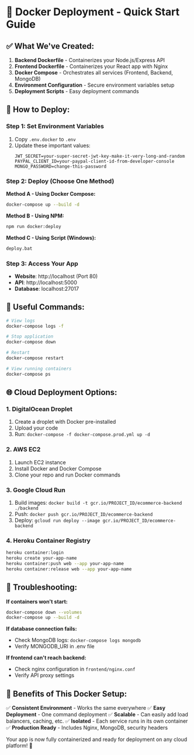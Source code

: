# 🐳 **Docker Deployment - Quick Start Guide**

## ✅ **What We've Created:**

1. **Backend Dockerfile** - Containerizes your Node.js/Express API
2. **Frontend Dockerfile** - Containerizes your React app with Nginx
3. **Docker Compose** - Orchestrates all services (Frontend, Backend, MongoDB)
4. **Environment Configuration** - Secure environment variables setup
5. **Deployment Scripts** - Easy deployment commands

## 🚀 **How to Deploy:**

### **Step 1: Set Environment Variables**
1. Copy `.env.docker` to `.env`
2. Update these important values:
   ```
   JWT_SECRET=your-super-secret-jwt-key-make-it-very-long-and-random
   PAYPAL_CLIENT_ID=your-paypal-client-id-from-developer-console
   MONGO_PASSWORD=change-this-password
   ```

### **Step 2: Deploy (Choose One Method)**

**Method A - Using Docker Compose:**
```bash
docker-compose up --build -d
```

**Method B - Using NPM:**
```bash
npm run docker:deploy
```

**Method C - Using Script (Windows):**
```bash
deploy.bat
```

### **Step 3: Access Your App**
- **Website**: http://localhost (Port 80)
- **API**: http://localhost:5000
- **Database**: localhost:27017

## 🔧 **Useful Commands:**

```bash
# View logs
docker-compose logs -f

# Stop application
docker-compose down

# Restart
docker-compose restart

# View running containers
docker-compose ps
```

## 🌐 **Cloud Deployment Options:**

### **1. DigitalOcean Droplet**
1. Create a droplet with Docker pre-installed
2. Upload your code
3. Run: `docker-compose -f docker-compose.prod.yml up -d`

### **2. AWS EC2**
1. Launch EC2 instance
2. Install Docker and Docker Compose
3. Clone your repo and run Docker commands

### **3. Google Cloud Run**
1. Build images: `docker build -t gcr.io/PROJECT_ID/ecommerce-backend ./backend`
2. Push: `docker push gcr.io/PROJECT_ID/ecommerce-backend`
3. Deploy: `gcloud run deploy --image gcr.io/PROJECT_ID/ecommerce-backend`

### **4. Heroku Container Registry**
```bash
heroku container:login
heroku create your-app-name
heroku container:push web --app your-app-name
heroku container:release web --app your-app-name
```

## 🐛 **Troubleshooting:**

**If containers won't start:**
```bash
docker-compose down --volumes
docker-compose up --build -d
```

**If database connection fails:**
- Check MongoDB logs: `docker-compose logs mongodb`
- Verify MONGODB_URI in .env file

**If frontend can't reach backend:**
- Check nginx configuration in `frontend/nginx.conf`
- Verify API proxy settings

## 🎯 **Benefits of This Docker Setup:**

✅ **Consistent Environment** - Works the same everywhere
✅ **Easy Deployment** - One command deployment
✅ **Scalable** - Can easily add load balancers, caching, etc.
✅ **Isolated** - Each service runs in its own container
✅ **Production Ready** - Includes Nginx, MongoDB, security headers

Your app is now fully containerized and ready for deployment on any cloud platform! 🎉
